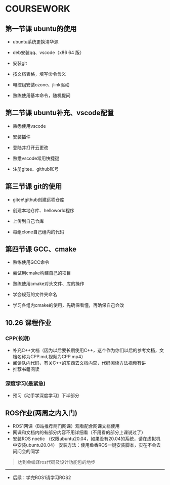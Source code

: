 # COURSEWORK

## 第一节课  ubuntu的使用

- ubuntu系统更换清华源

- deb安装qq、vscode（x86 64 版）

- 安装git

- 按文档表格，填写命令含义

- 电控组安装ozone、jlink驱动

- 熟练使用基本命令，随机提问

## 第二节课  ubuntu补充、vscode配置

- 熟悉使用vscode

- 安装插件

- 登陆并打开云更改

- 熟悉vscode常用快捷键

- 注册gitee、github账号

## 第三节课  git的使用

- gitee\github创建远程仓库

- 创建本地仓库、helloworld程序

- 上传到自己仓库

- 每组clone自己组内的代码

## 第四节课  GCC、cmake

- 熟练使用GCC命令

- 尝试用cmake构建自己的项目

- 熟练使用cmake对头文件、库的操作

- 学会规范的文件夹命名

- 学习各组内cmake的使用，先确保看懂，再确保自己会改

## 10.26 课程作业

### CPP(长期)

- 补充C++文档（因为以后要长期使用C++，这个作为你们以后的参考文档，文档名称为CPP.md,视频为CPP.mp4）
- 阅读队内代码，有关C++的东西去文档内查，代码阅读方法视频有讲
- 推荐书籍阅读

### 深度学习(最紧急)

- 预习《动手学深度学习》下半部分

## ROS作业(两周之内入门)

- ROS1网课（B站推荐两门网课）观看配合网课文档使用
- 网课和文档内的有部分内容不用详细看（不用看的部分上课说过了）
- 安装ROS noetic （仅限ubuntu20.04，如果没有20.04的系统，请在虚拟机中安装ubuntu20.04） 安装方法：使用鱼香ROS一键安装脚本，实在不会去问问会的同学

> 达到会编译ros代码及设计功能包的地步
---

- 后续：学完ROS1请学习ROS2
